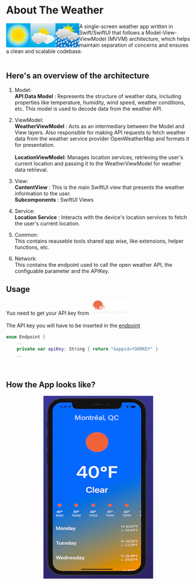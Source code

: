 # About The Weather

<img align="left" width="200" height="66" src="weather.png">

A single-screen weather app written in Swift/SwiftUI that follows a Model-View-ViewModel (MVVM) architecture, 
which helps maintain separation of concerns and ensures a clean and scalable codebase. <br> <br>
 
## Here's an overview of the architecture

1. Model:<br>
**API Data Model** : Represents the structure of weather data, including properties like temperature, humidity, wind speed, weather conditions, etc. This model is used to decode data from the weather API. <br>

2. ViewModel:<br>
**WeatherViewModel** : Acts as an intermediary between the Model and View layers. Also responsible for making API requests to fetch weather data from the weather service provider  OpenWeatherMap and formats it for presentation.<br></br>
**LocationViewModel**: Manages location services, retrieving the user's current location and passing it to the WeatherViewModel for weather data retrieval. <br>

3. View:<br>
**ContentView** : This is the main SwiftUI view that presents the weather information to the user.</br>
**Subcomponents** : SwiftUI Views

4. Service:<br>
**Location Service** : Interacts with the device's location services to fetch the user's current location.</br>

5. Common:<br>
This contains reauseble tools shared app wise, like extensions, helper functions, etc.</br>

5. Network:<br>
This contains the endpoint used to call the open weather API, the configuable parameter and the APIKey.</br>

## Usage
Yuo need to get your API key from [<img width="100" height="40" src="open_weather_logo.png">](https://openweathermap.org/api) 
<br><br>
The API key you will have to be inserted in the [endpoint](https://github.com/salvatop/AboutTheWeather/blob/main/AboutTheWeather/Network/Endpoint.swift)
</br>
```Swift
enum Endpoint {
    ..
    private var apiKey: String { return "&appid=YOURKEY" }
    ..
```
</br>

## How the App looks like?

<p align="center">
  <img width="300" height="500" src="app_screenshot.png">
</p>
